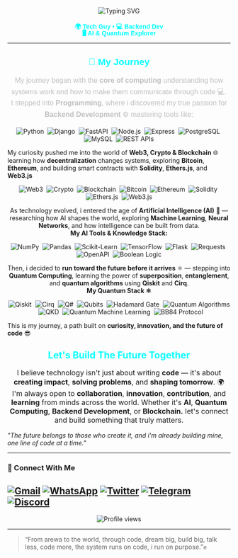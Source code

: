 <p align="center">
  <img src="https://readme-typing-svg.herokuapp.com?font=Arial+Black&size=56&duration=4000&pause=500&color=00FFFF&center=true&vCenter=true&width=900&lines=Assalumu+Alaikum+👋;I'm+Abubakar+Aminu;SadiqHash" alt="Typing SVG" />
</p>

<h2 align="center" style="font-family: 'Arial Black', sans-serif; color: #00FFFF; font-size: 14px; line-height: 1.1;">
  🌍 Tech Guy • 💻 Backend Dev <br>
  🖥️ AI &amp; Quantum Explorer
</h2>

---

<h2 align="center" style="font-family: 'Arial Black', sans-serif; color: #00FFFF;">
  🚀 My Journey
</h2>

<p align="center" style="font-family: 'Arial', sans-serif; color: #C0C0C0; font-size: 16px; line-height: 1.6;">
My journey began with the <b>core of computing</b> understanding how systems work and how to make them communicate through code 💻.<br>I stepped into <b>Programming</b>, where i discovered my true passion for <b>Backend Development</b> ⚙️ mastering tools like:<p align="center">
  <img alt="Python" src="https://img.shields.io/badge/Python-3776AB?style=flat-square&logo=python&logoColor=white" />&nbsp;
  <img alt="Django" src="https://img.shields.io/badge/Django-092E20?style=flat-square&logo=django&logoColor=white" />&nbsp;
  <img alt="FastAPI" src="https://img.shields.io/badge/FastAPI-009688?style=flat-square&logo=fastapi&logoColor=white" />&nbsp;
  <img alt="Node.js" src="https://img.shields.io/badge/Node.js-43853D?style=flat-square&logo=node.js&logoColor=white" />&nbsp;
  <img alt="Express" src="https://img.shields.io/badge/Express-000000?style=flat-square&logo=express&logoColor=white" />&nbsp;
  <img alt="PostgreSQL" src="https://img.shields.io/badge/PostgreSQL-336791?style=flat-square&logo=postgresql&logoColor=white" />&nbsp;
  <img alt="MySQL" src="https://img.shields.io/badge/MySQL-4479A1?style=flat-square&logo=mysql&logoColor=white" />&nbsp;
  <img alt="REST APIs" src="https://img.shields.io/badge/REST_APIs-FF6F00?style=flat-square&logo=postman&logoColor=white" />
</p>

My curiosity pushed me into the world of 
<b>Web3, Crypto & Blockchain</b> 🌐 learning how <b>decentralization</b> changes systems, exploring 
<b>Bitcoin</b>, <b>Ethereum</b>, and building smart contracts with 
<b>Solidity</b>, <b>Ethers.js</b>, and <b>Web3.js</b><p align="center">
  <img alt="Web3" src="https://img.shields.io/badge/Web3-121D33?style=flat-square&logo=web3.js&logoColor=white" />&nbsp;
  <img alt="Crypto" src="https://img.shields.io/badge/Crypto-FF9900?style=flat-square&logo=bitcoin&logoColor=white" />&nbsp;
  <img alt="Blockchain" src="https://img.shields.io/badge/Blockchain-0A66C2?style=flat-square&logo=blockchain.com&logoColor=white" />&nbsp;
  <img alt="Bitcoin" src="https://img.shields.io/badge/Bitcoin-F7931A?style=flat-square&logo=bitcoin&logoColor=white" />&nbsp;
  <img alt="Ethereum" src="https://img.shields.io/badge/Ethereum-3C3C3D?style=flat-square&logo=ethereum&logoColor=white" />&nbsp;
  <img alt="Solidity" src="https://img.shields.io/badge/Solidity-363636?style=flat-square&logo=solidity&logoColor=white" />&nbsp;
  <img alt="Ethers.js" src="https://img.shields.io/badge/Ethers.js-2535A0?style=flat-square&logo=javascript&logoColor=white" />&nbsp;
  <img alt="Web3.js" src="https://img.shields.io/badge/Web3.js-F16822?style=flat-square&logo=javascript&logoColor=white" />
</p>

<p align="center">
  As technology evolved, i entered the age of <b>Artificial Intelligence (AI)</b> 🤖 — researching how AI shapes the world, exploring 
  <b>Machine Learning</b>, <b>Neural Networks</b>, and how intelligence can be built from data.<br><b>My AI Tools & Knowledge Stack:</b>
</p>
<p align="center">
  <img alt="NumPy" src="https://img.shields.io/badge/NumPy-013243?style=flat-square&logo=numpy&logoColor=white" />&nbsp;
  <img alt="Pandas" src="https://img.shields.io/badge/Pandas-150458?style=flat-square&logo=pandas&logoColor=white" />&nbsp;
  <img alt="Scikit-Learn" src="https://img.shields.io/badge/Scikit--Learn-F7931E?style=flat-square&logo=scikitlearn&logoColor=white" />&nbsp;
  <img alt="TensorFlow" src="https://img.shields.io/badge/TensorFlow-FF6F00?style=flat-square&logo=tensorflow&logoColor=white" />&nbsp;
  <img alt="Flask" src="https://img.shields.io/badge/Flask-000000?style=flat-square&logo=flask&logoColor=white" />&nbsp;
  <img alt="Requests" src="https://img.shields.io/badge/Requests-FFDD00?style=flat-square&logo=python&logoColor=black" />&nbsp;
  <img alt="OpenAPI" src="https://img.shields.io/badge/OpenAPI-6BA539?style=flat-square&logo=openapiinitiative&logoColor=white" />&nbsp;
  <img alt="Boolean Logic" src="https://img.shields.io/badge/Boolean%20Logic-1E1E1E?style=flat-square&logo=matrix&logoColor=00FFFF" />
</p>

<p align="center">
Then, i decided to <b>run toward the future before it arrives</b> ⚛️ — stepping into <b>Quantum Computing</b>, learning the power of 
  <b>superposition</b>, <b>entanglement</b>, and <b>quantum algorithms</b> using <b>Qiskit</b> and <b>Cirq</b>.<br><b>My Quantum Stack ⚛️</b>
</p>
<p align="center">
  <img alt="Qiskit" src="https://img.shields.io/badge/Qiskit-6929C4?style=flat-square&logo=qiskit&logoColor=white" />&nbsp;
  <img alt="Cirq" src="https://img.shields.io/badge/Cirq-FF6F00?style=flat-square&logo=google&logoColor=white" />&nbsp;
  <img alt="Q#" src="https://img.shields.io/badge/Q%23-512BD4?style=flat-square&logo=microsoft&logoColor=white" />&nbsp;
  <img alt="Qubits" src="https://img.shields.io/badge/Qubits-0A0A0A?style=flat-square&logo=quantconnect&logoColor=00FFFF" />&nbsp;
  <img alt="Hadamard Gate" src="https://img.shields.io/badge/Hadamard_Gate-2E2E2E?style=flat-square&logo=matrix&logoColor=00FFAA" />&nbsp;
  <img alt="Quantum Algorithms" src="https://img.shields.io/badge/Quantum_Algorithms-1A237E?style=flat-square&logo=codeproject&logoColor=white" />&nbsp;
  <img alt="QKD" src="https://img.shields.io/badge/QKD-283593?style=flat-square&logo=shield&logoColor=00FFFF" />&nbsp;
  <img alt="Quantum Machine Learning" src="https://img.shields.io/badge/QML-00695C?style=flat-square&logo=tensorflow&logoColor=white" />&nbsp;
  <img alt="BB84 Protocol" src="https://img.shields.io/badge/BB84_Protocol-37474F?style=flat-square&logo=protocols.io&logoColor=00FFFF" />
</p>

 This is my journey, a path built on <b>curiosity, innovation, and the future of code</b> 😎
</p>

<h2 align="center" style="color:#00FFFF;"> Let's Build The Future Together</h2>

<p align="center" style="font-size:16px;">
  I believe technology isn't just about writing <b>code</b> — it's about <b>creating impact</b>, 
  <b>solving problems</b>, and <b>shaping tomorrow</b>. 🌍<br>I'm always open to <b>collaboration</b>, <b>innovation</b>, <b>contribution</b>, and <b>learning</b> from minds across the world. Whether it's <b>AI</b>, <b>Quantum Computing</b>, <b>Backend Development</b>, or <b>Blockchain.</b> let's connect and build something that truly matters. <br> <i>

"The future belongs to those who create it, and i'm already building mine, one line of code at a time."</i>
</p>

---

### 🤝 Connect With Me

[![Gmail](https://img.shields.io/badge/Email-Me-D14836?style=for-the-badge&logo=gmail&logoColor=white)](mailto:saddeequjp@gmail.com)
[![WhatsApp](https://img.shields.io/badge/WhatsApp-Message%20Me-25D366?style=for-the-badge&logo=whatsapp&logoColor=white)](https://wa.me/2348136675191?text=Hi%20SadiqHash!%20I%20found%20you%20on%20GitHub.)
[![Twitter](https://img.shields.io/badge/Twitter-Follow-1DA1F2?style=for-the-badge&logo=x&logoColor=white)](https://x.com/SadiqHash01)
[![Telegram](https://img.shields.io/badge/Telegram-Message%20Me-2CA5E0?style=for-the-badge&logo=telegram&logoColor=white)](https://t.me/SadiqHash)
[![Discord](https://img.shields.io/badge/Discord-Chat-5865F2?style=for-the-badge&logo=discord&logoColor=white)](https://discordapp.com/users/sadiqhash)
---

<p align="center">
  <img src="https://komarev.com/ghpvc/?username=SadiqHash&label=Profile+Views&color=0e75b6&style=flat" alt="Profile views" />
</p>

---

> “From arewa to the world, through code, dream big, build big, talk less, code more, the system runs on code, i run on purpose.”✊
